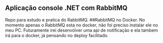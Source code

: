## Aplicação console .NET com RabbitMQ
Repo para estudo e pratica do RabbitMQ. 
##RabbitMQ no Docker.
No momento apenas o RabbitMQ esta no docker, não foi preciso instalar ele no meu PC.
Futuramente irei desenvolver uma api de notificação e ela tambem irá para o docker, já pensando no deploy facilitado.
